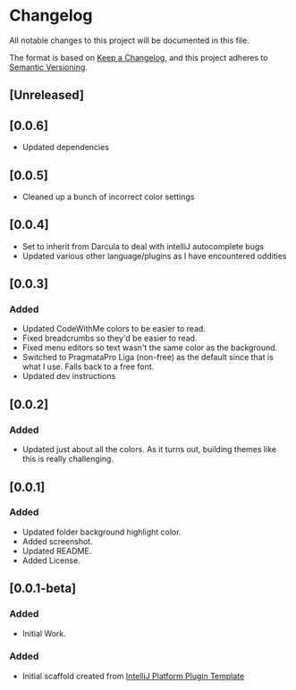 # Changelog
All notable changes to this project will be documented in this file.

The format is based on [Keep a
Changelog](https://keepachangelog.com/en/1.0.0/), and this project
adheres to [Semantic Versioning](https://semver.org/spec/v2.0.0.html).

## [Unreleased]

## [0.0.6]
- Updated dependencies

## [0.0.5]
- Cleaned up a bunch of incorrect color settings

## [0.0.4]
- Set to inherit from Darcula to deal with intelliJ autocomplete bugs
- Updated various other language/plugins as I have encountered oddities

## [0.0.3]
### Added
- Updated CodeWithMe colors to be easier to read.
- Fixed breadcrumbs so they'd be easier to read.
- Fixed menu editors so text wasn't the same color as the background.
- Switched to PragmataPro Liga (non-free) as the default since that is
  what I use.  Falls back to a free font.
- Updated dev instructions

## [0.0.2]
### Added
- Updated just about all the colors.  As it turns out, building themes
  like this is really challenging.

## [0.0.1]
### Added
- Updated folder background highlight color.
- Added screenshot.
- Updated README.
- Added License.

## [0.0.1-beta]
### Added
- Initial Work.

### Added
- Initial scaffold created from [IntelliJ Platform Plugin
  Template](https://github.com/JetBrains/intellij-platform-plugin-template)
